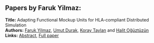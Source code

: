 <h2>Papers by Faruk Yilmaz:</h2>
<p>
<b>Title:</b> Adapting Functional Mockup Units for HLA-compliant Distributed Simulation<br />
<b>Authors:</b> <a href="../authors/author_345.html">Faruk Yilmaz</a>, <a href="../authors/author_77.html">Umut Durak</a>, <a href="../authors/author_301.html">Koray Taylan</a> and <a href="../authors/author_228.html">Halit Oğüztüzün</a><br />
<b>Links:</b> <a href="../abstracts/abstract_26.pdf">Abstract</a>, <a href="../submissions/ECP14096247_YilmazDurakTaylanOguztuzun.pdf">Full paper</a>
</p>